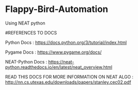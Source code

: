 # Flappy-Bird-Automation


Using NEAT python


#REFERENCES TO DOCS

Python Docs : https://docs.python.org/3/tutorial/index.html

Pygame Docs : https://www.pygame.org/docs/

NEAT-Python Docs : https://neat-python.readthedocs.io/en/latest/neat_overview.html

READ THIS DOCS FOR MORE INFORMATION ON NEAT ALGO : http://nn.cs.utexas.edu/downloads/papers/stanley.cec02.pdf

